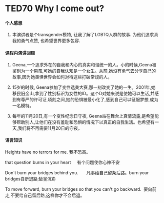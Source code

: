 # TED70 Why I come out? 

#### 个人感想

1. 本演讲者是个transgender模特,  让我了解了LGBTQ人群的故事. 为他们追求真我的勇气点赞, 也希望世界更多包容. 

#### 课程内演讲回顾
1. Geena,一个追求外在的自我和内心的真实和谐统一的人。小的时候,Geena被鉴别为一个男孩,可她的自我认知是一个女生。从前,她没有勇气去分享自己的故事,因为她畏惧世界会如何对待这些打破常规的人。

2. 15岁的时候, Geena参加了变性选美大赛,那一刻改变了她的一生。2001年,她移民旧金山,拿到了性别标识为女性的ID。这个D对她来说是使她可以生活,并感到有尊严的许可证,顷刻之间,她的恐惧被最小化了,感到自己可以征服梦想,成为一名模特。

3. 每年的11月20日,有一个变性纪念日守夜, Geena站在舞台上真情流露,是希望能够帮助别人,让他们在没有羞耻和恐惧的情况下以真正的自我生活。也希望有一天,我们将不再需要11月20日的守夜。


#### 语言知识

Heights have no terrors for me. 我不恐高。

that question burns in your heart     有个问题使你心神不安

Don't burn your bridges behind you.       凡事给自己留条后路。burn your bridges自断退路;破釜沉舟

To move forward, burn your bridges so that you can't go backward.  要向前走,不要给自己留后路,这样你才不会后退。


